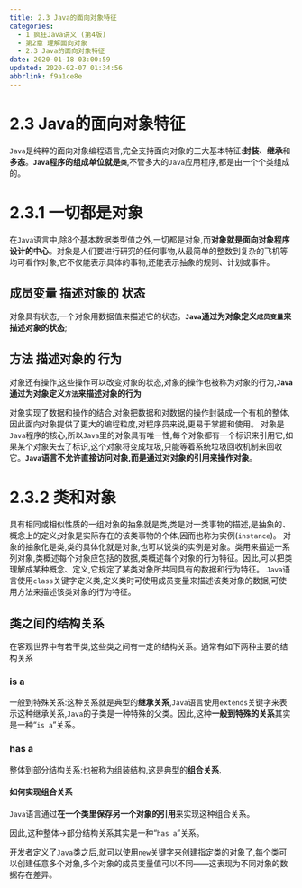 ```yaml
---
title: 2.3 Java的面向对象特征
categories: 
  - 1 疯狂Java讲义 (第4版)
  - 第2章 理解面向对象
  - 2.3 Java的面向对象特征
date: 2020-01-18 03:00:59
updated: 2020-02-07 01:34:56
abbrlink: f9a1ce8e
---
```

# 2.3 Java的面向对象特征
`Java`是纯粹的面向对象编程语言,完全支持面向对象的三大基本特征:**封装**、**继承**和**多态**。**`Java`程序的组成单位就是`类`**,不管多大的`Java`应用程序,都是由一个个类组成的。
# 2.3.1 一切都是对象
在`Java`语言中,除8个基本数据类型值之外,一切都是对象,而**对象就是面向对象程序设计的中心**。对象是人们要进行研究的任何事物,从最简单的整数到复杂的飞机等均可看作对象,它不仅能表示具体的事物,还能表示抽象的规则、计划或事件。
## 成员变量 描述对象的 状态
对象具有状态,一个对象用数据值来描述它的状态。**`Java`通过为对象定义`成员变量`来描述对象的状态**;
## 方法 描述对象的 行为
对象还有操作,这些操作可以改变对象的状态,对象的操作也被称为对象的行为,**`Java`通过为对象定义`方法`来描述对象的行为**

对象实现了数据和操作的结合,对象把数据和对数据的操作封装成一个有机的整体,因此面向对象提供了更大的编程粒度,对程序员来说,更易于掌握和使用。
对象是`Java`程序的核心,所以`Java`里的对象具有唯一性,每个对象都有一个标识来引用它,如果某个对象失去了标识,这个对象将变成垃圾,只能等着系统垃圾回收机制来回收它。**`Java`语言不允许直接访问对象,而是通过对对象的引用来操作对象**。
# 2.3.2 类和对象
具有相同或相似性质的一组对象的抽象就是类,类是对一类事物的描述,是抽象的、概念上的定义;对象是实际存在的该类事物的个体,因而也称为实例(`instance`)。
对象的抽象化是类,类的具体化就是对象,也可以说类的实例是对象。类用来描述一系列对象,类概述每个对象应包括的数据,类概述每个对象的行为特征。因此,可以把类理解成某种概念、定义,它规定了某类对象所共同具有的数据和行为特征。
`Java`语言使用`class`关键字定义类,定义类时可使用成员变量来描述该类对象的数据,可使用方法来描述该类对象的行为特征。
## 类之间的结构关系
在客观世界中有若干类,这些类之间有一定的结构关系。通常有如下两种主要的结构关系
### is a
一般到特殊关系:这种关系就是典型的**继承关系**,`Java`语言使用`extends`关键字来表示这种继承关系,`Java`的子类是一种特殊的父类。因此,这种**一般到特殊的关系**其实是一种“`is a`”关系。
### has a
整体到部分结构关系:也被称为组装结构,这是典型的**组合关系**.
#### 如何实现组合关系
`Java`语言通过**在一个类里保存另一个对象的引用**来实现这种组合关系。

因此,这种整体→部分结构关系其实是一种“`has a`”关系。

开发者定义了`Java`类之后,就可以使用`new`关键字来创建指定类的对象了,每个类可以创建任意多个对象,多个对象的成员变量值可以不同——这表现为不同对象的数据存在差异。

